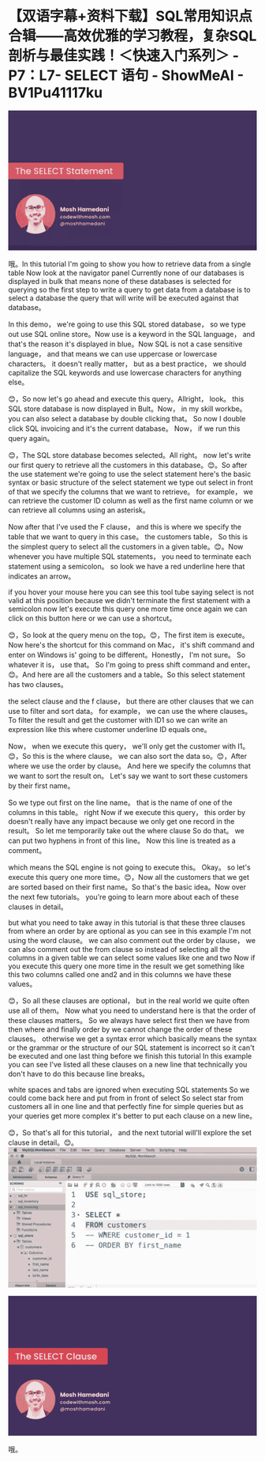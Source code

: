 # 【双语字幕+资料下载】SQL常用知识点合辑——高效优雅的学习教程，复杂SQL剖析与最佳实践！＜快速入门系列＞ - P7：L7- SELECT 语句 - ShowMeAI - BV1Pu41117ku

![](img/3ac0cd0bdd7339c70521bd045805fd1d_0.png)

哦。In this tutorial I'm going to show you how to retrieve data from a single table Now look at the navigator panel Currently none of our databases is displayed in bulk that means none of these databases is selected for querying so the first step to write a query to get data from a database is to select a database the query that will write will be executed against that database。

In this demo， we're going to use this SQL stored database， so we type out use SQL online store。Now use is a keyword in the SQL language， and that's the reason it's displayed in blue。Now SQL is not a case sensitive language， and that means we can use uppercase or lowercase characters。 it doesn't really matter， but as a best practice， we should capitalize the SQL keywords and use lowercase characters for anything else。

😊，So now let's go ahead and execute this query。Allright， look。 this SQL store database is now displayed in Bult。Now， in my skill workbe。 you can also select a database by double clicking that。 So now I double click SQL invoicing and it's the current database。 Now， if we run this query again。

😊，The SQL store database becomes selected。All right。 now let's write our first query to retrieve all the customers in this database。😊。So after the use statement we're going to use the select statement here's the basic syntax or basic structure of the select statement we type out select in front of that we specify the columns that we want to retrieve。 for example， we can retrieve the customer ID column as well as the first name column or we can retrieve all columns using an asterisk。

Now after that I've used the F clause， and this is where we specify the table that we want to query in this case。 the customers table， So this is the simplest query to select all the customers in a given table。😊。Now whenever you have multiple SQL statements， you need to terminate each statement using a semicolon。 so look we have a red underline here that indicates an arrow。

 if you hover your mouse here you can see this tool tube saying select is not valid at this position because we didn't terminate the first statement with a semicolon now let's execute this query one more time once again we can click on this button here or we can use a shortcut。

😊，So look at the query menu on the top。😊，The first item is execute。Now here's the shortcut for this command on Mac， it's shift command and enter on Windows is' going to be different。Honestly， I'm not sure。 So whatever it is， use that。 So I'm going to press shift command and enter。😊。And here are all the customers and a table。So this select statement has two clauses。

 the select clause and the f clause， but there are other clauses that we can use to filter and sort data。 for example， we can use the where clauses。To filter the result and get the customer with ID1 so we can write an expression like this where customer underline ID equals one。

Now， when we execute this query， we'll only get the customer with I1。😊，So this is the where clause。 we can also sort the data so。😊，After where we use the order by clause。 And here we specify the columns that we want to sort the result on。 Let's say we want to sort these customers by their first name。

 So we type out first on the line name。 that is the name of one of the columns in this table。 right Now if we execute this query， this order by doesn't really have any impact because we only get one record in the result。 So let me temporarily take out the where clause So do that。 we can put two hyphens in front of this line。 Now this line is treated as a comment。

 which means the SQL engine is not going to execute this。 Okay。 so let's execute this query one more time。😊，Now all the customers that we get are sorted based on their first name。So that's the basic idea。Now over the next few tutorials。 you're going to learn more about each of these clauses in detail。

 but what you need to take away in this tutorial is that these three clauses from where an order by are optional as you can see in this example I'm not using the word clause。 we can also comment out the order by clause， we can also comment out the from clause so instead of selecting all the columns in a given table we can select some values like one and two Now if you execute this query one more time in the result we get something like this two columns called one and2 and in this columns we have these values。

😊，So all these clauses are optional， but in the real world we quite often use all of them。 Now what you need to understand here is that the order of these clauses matters。 So we always have select first then we have from then where and finally order by we cannot change the order of these clauses。 otherwise we get a syntax error which basically means the syntax or the grammar or the structure of our SQL statement is incorrect so it can't be executed and one last thing before we finish this tutorial In this example you can see I've listed all these clauses on a new line that technically you don't have to do this because line breaks。

 white spaces and tabs are ignored when executing SQL statements So we could come back here and put from in front of select So select star from customers all in one line and that perfectly fine for simple queries but as your queries get more complex it's better to put each clause on a new line。

😊，So that's all for this tutorial， and the next tutorial will'll explore the set clause in detail。😊。![](img/3ac0cd0bdd7339c70521bd045805fd1d_2.png)

![](img/3ac0cd0bdd7339c70521bd045805fd1d_3.png)

哦。